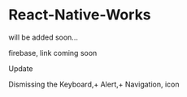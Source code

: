 # React-Native-Works
will be added soon...

firebase, link coming soon


Update

Dismissing the Keyboard,+
Alert,+
Navigation,
icon


